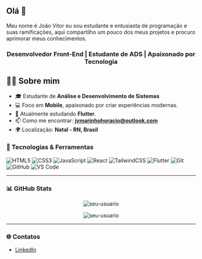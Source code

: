 ## Olá 👋
Meu nome é João Vitor eu sou estudante e entusiasta de programação e suas ramificações, aqui compartilho um pouco dos meus projetos e procuro aprimorar meus conhecimentos.
<h3 align="center">Desenvolvedor Front-End | Estudante de ADS | Apaixonado por Tecnologia</h3>

## 🧑‍💻 Sobre mim

- 🎓 Estudante de **Análise e Desenvolvimento de Sistemas**
- 💻 Foco em **Mobile**, apaixonado por criar experiências modernas.
- 🌱 Atualmente estudando **Flutter**.
- 📫 Como me encontrar: **jvmarinhohoracio@outlook.com**
- 🌍 Localização: **Natal - RN, Brasil**



### 🚀 Tecnologias & Ferramentas

![HTML5](https://img.shields.io/badge/HTML5-E34F26?style=flat-square&logo=html5&logoColor=white)
![CSS3](https://img.shields.io/badge/CSS3-1572B6?style=flat-square&logo=css3&logoColor=white)
![JavaScript](https://img.shields.io/badge/JavaScript-F7DF1E?style=flat-square&logo=javascript&logoColor=black)
![React](https://img.shields.io/badge/React-20232A?style=flat-square&logo=react&logoColor=61DAFB)
![TailwindCSS](https://img.shields.io/badge/TailwindCSS-06B6D4?style=flat-square&logo=tailwind-css&logoColor=white)
![Flutter](https://img.shields.io/badge/Flutter-02569B?style=flat-square&logo=flutter&logoColor=white)
![Git](https://img.shields.io/badge/Git-F05032?style=flat-square&logo=git&logoColor=white)
![GitHub](https://img.shields.io/badge/GitHub-181717?style=flat-square&logo=github&logoColor=white)
![VS Code](https://img.shields.io/badge/VS%20Code-007ACC?style=flat-square&logo=visual-studio-code&logoColor=white)


---

### 📊 GitHub Stats

<p align="center">
  <img src="https://github-readme-stats.vercel.app/api?username=jvmarinho061&show_icons=true&theme=radical" alt="seu-usuario" />
</p>

<p align="center">
  <img src="https://github-readme-stats.vercel.app/api/top-langs/?username=jvmarinho061&layout=compact&theme=radical" alt="seu-usuario" />
</p>

---

### 🌐 Contatos

- [LinkedIn](https://www.linkedin.com/in/jo%C3%A3o-vitor-marinho-hor%C3%A1cio-0149382b8/)
